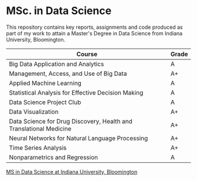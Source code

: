 # MSc. in Data Science

This repository contains key reports, assignments and code produced as part of my work to attain a Master's Degree in Data Science from Indiana University, Bloomington.

| Course  | Grade |
|---|---|
| Big Data Application and Analytics | A |
| Management, Access, and Use of Big Data  |   A+  |
| Applied Machine Learning  |  A  |
| Statistical Analysis for Effective Decision Making | A |
| Data Science Project Club |  A  |
| Data Visualization | A+ |
| Data Science for Drug Discovery, Health and Translational Medicine |  A+  |
| Neural Networks for Natural Language Processing | A+ | 
| Time Series Analysis  | A+ |
| Nonparametrics and Regression | A |

[MS in Data Science at Indiana University, Bloomington](https://datascience.indiana.edu/programs/ms-data-science-online.html)

